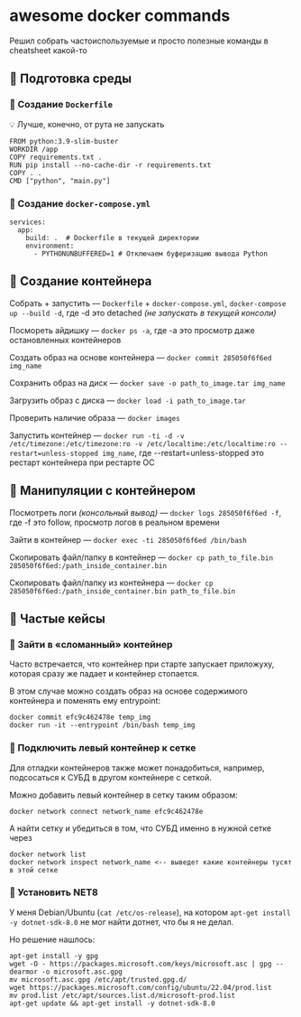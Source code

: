 # awesome docker commands

Решил собрать частоиспользуемые и просто полезные команды в cheatsheet какой-то

## 🔶 Подготовка среды

### 🔸 Создание `Dockerfile`

💡 Лучше, конечно, от рута не запускать
```
FROM python:3.9-slim-buster
WORKDIR /app
COPY requirements.txt .
RUN pip install --no-cache-dir -r requirements.txt
COPY . .
CMD ["python", "main.py"]
```

### 🔸 Создание `docker-compose.yml`

```
services:
  app:
    build: .  # Dockerfile в текущей директории
    environment:
      - PYTHONUNBUFFERED=1 # Отключаем буферизацию вывода Python
```

## 🔶 Создание контейнера

Собрать + запустить — `Dockerfile` + `docker-compose.yml`, `docker-compose up --build -d`, где -d это detached _(не запускать в текущей консоли)_

Посмореть айдишку — `docker ps -a`, где -a это просмотр даже остановленных контейнеров

Создать образ на основе контейнера — `docker commit 285050f6f6ed img_name`

Сохранить образ на диск — `docker save -o path_to_image.tar img_name`

Загрузить образ с диска — `docker load -i path_to_image.tar`

Проверить наличие образа — `docker images`

Запустить контейнер — `docker run -ti -d -v /etc/timezone:/etc/timezone:ro -v /etc/localtime:/etc/localtime:ro --restart=unless-stopped img_name`, где --restart=unless-stopped это рестарт контейнера при рестарте ОС

## 🔶 Манипуляции с контейнером

Посмотреть логи _(консольный вывод)_ — `docker logs 285050f6f6ed -f`, где -f это follow, просмотр логов в реальном времени

Зайти в контейнер — `docker exec -ti 285050f6f6ed /bin/bash`

Скопировать файл/папку в контейнер — `docker cp path_to_file.bin 285050f6f6ed:/path_inside_container.bin`

Скопировать файл/папку из контейнера — `docker cp 285050f6f6ed:/path_inside_container.bin path_to_file.bin`

## 🔶 Частые кейсы

### 🔸 Зайти в «сломанный» контейнер

Часто встречается, что контейнер при старте запускает приложуху, которая сразу же падает и контейнер стопается.

В этом случае можно создать образ на основе содержимого контейнера и поменять ему entrypoint:

```
docker commit efc9c462478e temp_img
docker run -it --entrypoint /bin/bash temp_img
```

### 🔸 Подключить левый контейнер к сетке

Для отладки контейнеров также может понадобиться, например, подсосаться к СУБД в другом контейнере с сеткой.

Можно добавить левый контейнер в сетку таким образом:

```
docker network connect network_name efc9c462478e
```

А найти сетку и убедиться в том, что СУБД именно в нужной сетке через

```
docker network list
docker network inspect network_name <-- выведет какие контейнеры тусят в этой сетке
```

### 🔸 Установить NET8

У меня Debian/Ubuntu (`cat /etc/os-release`), на котором `apt-get install -y dotnet-sdk-8.0` не мог найти дотнет, что бы я не делал.

Но решение нашлось:

```
apt-get install -y gpg
wget -O - https://packages.microsoft.com/keys/microsoft.asc | gpg --dearmor -o microsoft.asc.gpg
mv microsoft.asc.gpg /etc/apt/trusted.gpg.d/
wget https://packages.microsoft.com/config/ubuntu/22.04/prod.list
mv prod.list /etc/apt/sources.list.d/microsoft-prod.list
apt-get update && apt-get install -y dotnet-sdk-8.0
```
